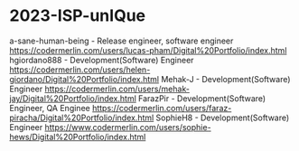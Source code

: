 # 2023-ISP-unIQue
a-sane-human-being - Release engineer, software engineer
	https://codermerlin.com/users/lucas-pham/Digital%20Portfolio/index.html
hgiordano888 - Development(Software) Engineer 
	https://codermerlin.com/users/helen-giordano/Digital%20Portfolio/index.html
Mehak-J - Development(Software) Engineer
	https://codermerlin.com/users/mehak-jay/Digital%20Portfolio/index.html
FarazPir - Development(Software) Engineer, QA Enginee
	https://codermerlin.com/users/faraz-piracha/Digital%20Portfolio/index.html
SophieH8 - Development(Software) Engineer
	https://www.codermerlin.com/users/sophie-hews/Digital%20Portfolio/index.html
	

